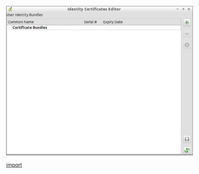 ![](../images/QgsAuthIdentitiesEditor-standalone.png)

[import](../gui/qgis-sample-QgsAuthIdentitiesEditor.py)
